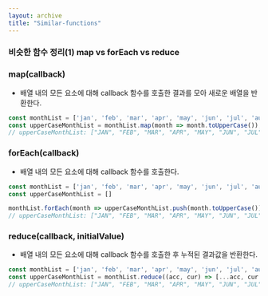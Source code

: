 ```yaml
---
layout: archive
title: "Similar-functions"
---
```


### 비슷한 함수 정리(1) map vs forEach vs reduce
### map(callback)
- 배열 내의 모든 요소에 대해 callback 함수를 호출한 결과를 모아 새로운 배열을 반환한다.

```javascript
const monthList = ['jan', 'feb', 'mar', 'apr', 'may', 'jun', 'jul', 'aug', 'sep', 'oct', 'nov', 'dec'];
const upperCaseMonthList = monthList.map(month => month.toUpperCase());
// upperCaseMonthList: ["JAN", "FEB", "MAR", "APR", "MAY", "JUN", "JUL", "AUG", "SEP", "OCT", "NOV", "DEC"]
```

### forEach(callback)
- 배열 내의 모든 요소에 대해 callback 함수를 호출한다.

``` javascript
const monthList = ['jan', 'feb', 'mar', 'apr', 'may', 'jun', 'jul', 'aug', 'sep', 'oct', 'nov', 'dec'];
const upperCaseMonthList = []

monthList.forEach(month => upperCaseMonthList.push(month.toUpperCase()));
// upperCaseMonthList: ["JAN", "FEB", "MAR", "APR", "MAY", "JUN", "JUL", "AUG", "SEP", "OCT", "NOV", "DEC"]
```

### reduce(callback, initialValue)
- 배열 내의 모든 요소에 대해 callback 함수를 호출한 후 누적된 결과값을 반환한다.

``` javascript
const monthList = ['jan', 'feb', 'mar', 'apr', 'may', 'jun', 'jul', 'aug', 'sep', 'oct', 'nov', 'dec'];
const upperCaseMonthList = monthList.reduce((acc, cur) => [...acc, cur.toUpperCase()], []);
// upperCaseMonthList: ["JAN", "FEB", "MAR", "APR", "MAY", "JUN", "JUL", "AUG", "SEP", "OCT", "NOV", "DEC"]
```